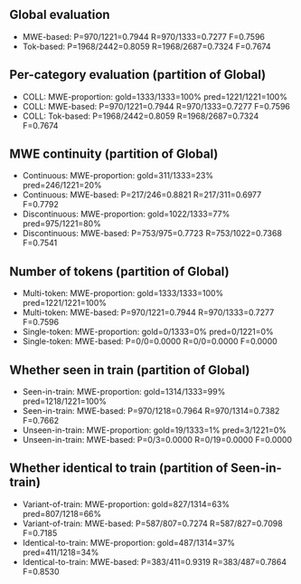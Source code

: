 ## Global evaluation
* MWE-based: P=970/1221=0.7944 R=970/1333=0.7277 F=0.7596
* Tok-based: P=1968/2442=0.8059 R=1968/2687=0.7324 F=0.7674

## Per-category evaluation (partition of Global)
* COLL: MWE-proportion: gold=1333/1333=100% pred=1221/1221=100%
* COLL: MWE-based: P=970/1221=0.7944 R=970/1333=0.7277 F=0.7596
* COLL: Tok-based: P=1968/2442=0.8059 R=1968/2687=0.7324 F=0.7674

## MWE continuity (partition of Global)
* Continuous: MWE-proportion: gold=311/1333=23% pred=246/1221=20%
* Continuous: MWE-based: P=217/246=0.8821 R=217/311=0.6977 F=0.7792
* Discontinuous: MWE-proportion: gold=1022/1333=77% pred=975/1221=80%
* Discontinuous: MWE-based: P=753/975=0.7723 R=753/1022=0.7368 F=0.7541

## Number of tokens (partition of Global)
* Multi-token: MWE-proportion: gold=1333/1333=100% pred=1221/1221=100%
* Multi-token: MWE-based: P=970/1221=0.7944 R=970/1333=0.7277 F=0.7596
* Single-token: MWE-proportion: gold=0/1333=0% pred=0/1221=0%
* Single-token: MWE-based: P=0/0=0.0000 R=0/0=0.0000 F=0.0000

## Whether seen in train (partition of Global)
* Seen-in-train: MWE-proportion: gold=1314/1333=99% pred=1218/1221=100%
* Seen-in-train: MWE-based: P=970/1218=0.7964 R=970/1314=0.7382 F=0.7662
* Unseen-in-train: MWE-proportion: gold=19/1333=1% pred=3/1221=0%
* Unseen-in-train: MWE-based: P=0/3=0.0000 R=0/19=0.0000 F=0.0000

## Whether identical to train (partition of Seen-in-train)
* Variant-of-train: MWE-proportion: gold=827/1314=63% pred=807/1218=66%
* Variant-of-train: MWE-based: P=587/807=0.7274 R=587/827=0.7098 F=0.7185
* Identical-to-train: MWE-proportion: gold=487/1314=37% pred=411/1218=34%
* Identical-to-train: MWE-based: P=383/411=0.9319 R=383/487=0.7864 F=0.8530

